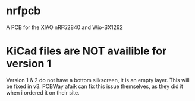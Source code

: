 # nrfpcb
A PCB for the XIAO nRF52840 and Wio-SX1262

# KiCad files are **NOT** availible for version 1

Version 1 & 2 do not have a bottom silkscreen, it is an empty layer. This will be fixed in v3. PCBWay afaik can fix this issue themselves, as they did it when i ordered it on their site.
